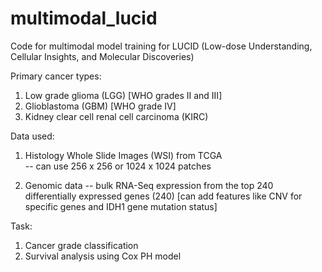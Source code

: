 # multimodal_lucid
Code for multimodal model training for LUCID (Low-dose Understanding, Cellular Insights, and Molecular Discoveries)


Primary cancer types:

1. Low grade glioma (LGG) [WHO grades II and III]
2. Glioblastoma (GBM) [WHO grade IV]
3. Kidney clear cell renal cell carcinoma (KIRC)

Data used:

1. Histology Whole Slide Images (WSI) from TCGA <br />
    -- can use 256 x 256 or 1024 x 1024 patches


2. Genomic data 
    -- bulk RNA-Seq expression from the top 240 differentially expressed genes (240)
       [can add  features like CNV for specific genes and IDH1 gene mutation status] 

Task:

1. Cancer grade classification
2. Survival analysis using Cox PH model
